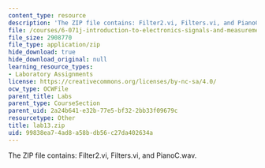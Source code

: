 ```yaml
---
content_type: resource
description: 'The ZIP file contains: Filter2.vi, Filters.vi, and PianoC.wav.'
file: /courses/6-071j-introduction-to-electronics-signals-and-measurement-spring-2006/99838ea74ad8a58bdb56c27da402634a_lab13.zip
file_size: 2908770
file_type: application/zip
hide_download: true
hide_download_original: null
learning_resource_types:
- Laboratory Assignments
license: https://creativecommons.org/licenses/by-nc-sa/4.0/
ocw_type: OCWFile
parent_title: Labs
parent_type: CourseSection
parent_uid: 2a24b641-e32b-77e5-bf32-2bb33f09679c
resourcetype: Other
title: lab13.zip
uid: 99838ea7-4ad8-a58b-db56-c27da402634a
---
```

The ZIP file contains: Filter2.vi, Filters.vi, and PianoC.wav.